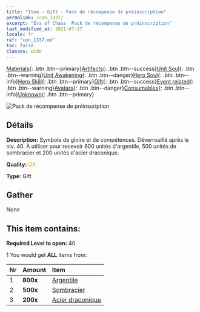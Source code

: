 ```yaml
---
title: "Item - Gift - Pack de récompense de préinscription"
permalink: /con_1337/
excerpt: "Era of Chaos  Pack de récompense de préinscription"
last_modified_at: 2021-07-27
locale: fr
ref: "con_1337.md"
toc: false
classes: wide
---
```

 [Materials](/ItemsFR/){: .btn .btn--primary}[Artifacts](/ItemsFR/Artifacts/){: .btn .btn--success}[Unit Soul](/ItemsFR/UnitSoul/){: .btn .btn--warning}[Unit Awakening](/ItemsFR/UnitAwakening/){: .btn .btn--danger}[Hero Soul](/ItemsFR/HeroSoul/){: .btn .btn--info}[Hero Skill](/ItemsFR/HeroSkill/){: .btn .btn--primary}[Gift](/ItemsFR/Gift/){: .btn .btn--success}[Event related](/ItemsFR/Events/){: .btn .btn--warning}[Avatars](/ItemsFR/Avatars/){: .btn .btn--danger}[Consumables](/ItemsFR/Consumables/){: .btn .btn--info}[Unknown](/ItemsFR/Unknown/){: .btn .btn--primary}

 ![Pack de récompense de préinscription](/images/t/i_906011.png)

## Détails
 **Description:** Symbole de gloire et de compétences. Déverrouillé après le niv. 40. À utiliser pour recevoir 800 unités d'argentile, 500 unités de sombracier et 200 unités d'acier draconique.

 **Quality:** <span style="color: #FF8C00">OK</span>

 **Type:** Gift

## Gather

  None

## This item contains:

 **Required Level to open:** 40

 1 You would get **ALL** items  from:

  | Nr | Amount |     Item    |
  |:---|:-------|:------------|
  | 1 |  **800x** | [Argentile](/ItemsFR/con_882/) |  | 
  | 2 |  **500x** | [Sombracier](/ItemsFR/con_881/) |  | 
  | 3 |  **200x** | [Acier draconique](/ItemsFR/con_880/) |  | 
